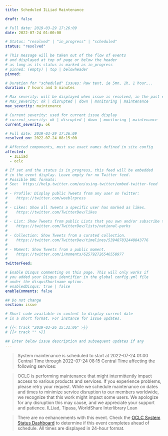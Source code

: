 ```yaml
---
title: Scheduled ILLiad Maintenance

draft: false

# Full date: 2019-03-29 17:26:09
date: 2022-07-24 01:00:00

# Status: "resolved" | "in_progress" | "scheduled"
status: "resolved"

# This message will be taken out of the flow of events
# and displayed at top of page or below the header
# as long as its status is marked as in_progress
# pinned: (empty) | top | belowheader
pinned: 

# Duration for "scheduled" issues: Raw text, ie 5mn, 1h, 1 hour,..
duration: 7 hours and 5 minutes

# Max severity: will be displayed when issue is resolved, in the past events section
# Max_severity: ok | disrupted | down | monitoring | maintenance
max_severity: maintenance

# Current severity: used for current issue display
# current_severity: ok | disrupted | down | monitoring | maintenance
current_severity: ok

# Full date: 2019-03-29 17:26:09
resolved_on: 2022-07-24 08:15:00

# Affected components, must use exact names defined in site config
affected:
  - ILLiad
  - oclc

# If set and the status is in_progress, this feed will be embedded
# in the event display. Leave empty for no Twitter feed.
# Possible URL formats:
# See:  https://help.twitter.com/en/using-twitter/embed-twitter-feed
#
# - Profile: Display public Tweets from any user on Twitter:
#    https://twitter.com/weeblrpress
#  
# - Likes: Show all Tweets a specific user has marked as likes.
#    https://twitter.com/TwitterDev/likes
#
# - List: Show Tweets from public Lists that you own and/or subscribe to.
#    https://twitter.com/TwitterDev/lists/national-parks
# 
# - Collection: Show Tweets from a curated collection.
#    https://twitter.com/TwitterDev/timelines/539487832448843776
#
# - Moment: Show Tweets from a public moment.
#    https://twitter.com/i/moments/625792726546558977
#
twitterFeed: 

# Enable Disqus commenting on this page. This will only works if 
# you added your Disqus identifier in the global config.yml file
# under the disqusShortname option.
# enabledDisqus: true | false
enableComments: false

## Do not change
section: issue

# Short code available in content to display current date
# in a short format. For instance for issue updates.

# {{< track "2019-03-26 15:31:06" >}}
# {{< track "" >}}

## Enter below issue description and subsequent updates if any
---
```


>System maintenance is scheduled to start at 2022-07-24 01:00 Central Time through 2022-07-24 08:15 Central Time affecting the following services:

>OCLC is performing maintenance that might intermittently impact access to various products and services. If you experience problems, please retry your request. While we schedule maintenance on dates and times to minimize service disruption to our members worldwide, we recognize that this work might impact some users. We apologize for any disruption this may cause, and we appreciate your support and patience.
ILLiad, Tipasa, WorldShare Interlibrary Loan

>There are no enhancements with this event. Check the [OCLC System Status Dashboard](https://oclc.service-now.com/status) to determine if this event completes ahead of schedule. All times are displayed in 24-hour format.
